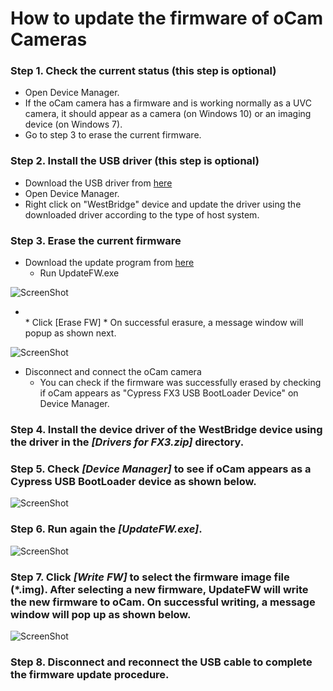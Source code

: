 # How to update the firmware of oCam Cameras
### Step 1. Check the current status (this step is optional)
* Open Device Manager.
* If the oCam camera has a firmware and is working normally as a UVC camera, it should appear as a camera (on Windows 10) or an imaging device (on Windows 7).
* Go to step 3 to erase the current firmware.

### Step 2. Install the USB driver (this step is optional)
* Download the USB driver from [here](https://github.com/withrobot/oCam/blob/master/Firmware/Update_FW/Drivers%20for%20FX3.zip)
* Open Device Manager.
* Right click on "WestBridge" device and update the driver using the downloaded driver according to the type of host system.

### Step 3. Erase the current firmware
* Download the update program from [here]()<br/>
  * Run UpdateFW.exe

![ScreenShot]()
* <br/>
  * Click [Erase FW]
  * On successful erasure, a message window will popup as shown next.

![ScreenShot]()

* Disconnect and connect the oCam camera
  * You can check if the firmware was successfully erased by checking if oCam appears as "Cypress FX3 USB BootLoader Device" on Device Manager.




### Step 4. Install the device driver of the WestBridge device using the driver in the *[Drivers for FX3.zip]* directory.
### Step 5. Check *[Device Manager]* to see if oCam appears as a Cypress USB BootLoader device as shown below.
![ScreenShot](../../images/3_driver_setup.jpg)
### Step 6. Run again the *[UpdateFW.exe]*.

![ScreenShot](../../images/4_UpdateFW.jpg)
### Step 7. Click *[Write FW]* to select the firmware image file (*.img). After selecting a new firmware, UpdateFW will write the new firmware to oCam. On successful writing, a message window will pop up as shown below.
![ScreenShot](../../images/5_Firmware_Update.JPG)
### Step 8. Disconnect and reconnect the USB cable to complete the firmware update procedure.
